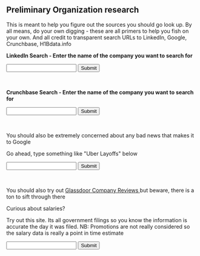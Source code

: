## Preliminary Organization research

<html>
<body>

<p>
This is meant to help you figure out the sources you should go look up. By all means, do your own digging - these are all primers to help you fish on your own. And all credit to transparent search URLs to LinkedIn, Google, Crunchbase, H1Bdata.info

<p>
<p><b>LinkedIn Search - Enter the name of the company you want to search for</b></p>

<form target="_blank" action="https://www.linkedin.com/vsearch/p">
	<input name="keywords">
	<input type="submit">
</form>
</p>
<br </br>
<p>
<p><b>Crunchbase Search - Enter the name of the company you want to search for</b></p>
</p>

<form target="_blank" action="https://www.crunchbase.com/app/search">
	<input name="q">
	<input type="submit">
</form>
<br </br>
<p> You should also be extremely concerned about any bad news that makes it to Google </p>

<p> Go ahead, type something like "Uber Layoffs" below</p>
<form target="_blank" action="https://www.google.com/">
	<input name="q">
	<input type="submit">
</form>
<br </br>
<p> You should also try out <a href="https://www.glassdoor.com/Reviews/index.htm"> Glassdoor Company Reviews </a> but beware, there is a ton to sift through there </p>

<p> Curious about salaries? </p>
<p> Try out this site. Its all government filings so you know the information is accurate the day it was filed. 
NB: Promotions are not really considered so the salary data is really a point in time estimate</p>
<form target="_blank" action="http://h1bdata.info/index.php">
	<input name="em">
	<input type="submit">



</body>
</html>
